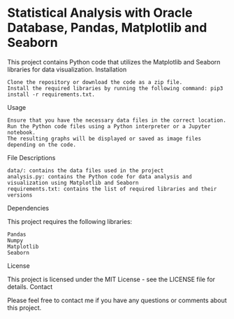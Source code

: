 # Statistical Analysis with Oracle Database, Pandas, Matplotlib and Seaborn

This project contains Python code that utilizes the Matplotlib and Seaborn libraries for data visualization.
Installation

    Clone the repository or download the code as a zip file.
    Install the required libraries by running the following command: pip3 install -r requirements.txt.

Usage

    Ensure that you have the necessary data files in the correct location.
    Run the Python code files using a Python interpreter or a Jupyter notebook.
    The resulting graphs will be displayed or saved as image files depending on the code.

File Descriptions

    data/: contains the data files used in the project
    analysis.py: contains the Python code for data analysis and visualization using Matplotlib and Seaborn
    requirements.txt: contains the list of required libraries and their versions

Dependencies

This project requires the following libraries:

    Pandas
    Numpy
    Matplotlib
    Seaborn

License

This project is licensed under the MIT License - see the LICENSE file for details.
Contact

Please feel free to contact me if you have any questions or comments about this project.

